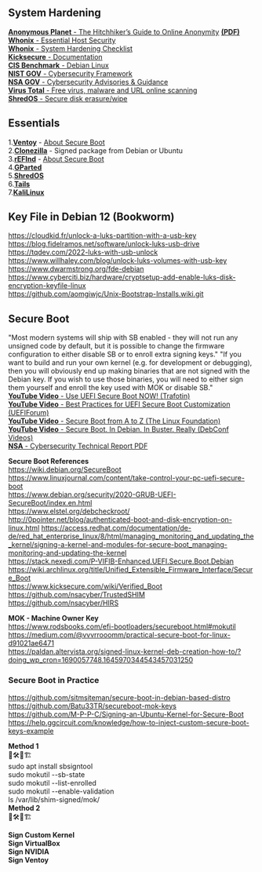 
## System Hardening
[**Anonymous Planet** - The Hitchhiker’s Guide to Online Anonymity](https://anonymousplanet.org/) [**(PDF)**](https://anonymousplanet.org/export/guide.pdf)  
[**Whonix** - Essential Host Security](https://www.whonix.org/wiki/Essential_Host_Security)  
[**Whonix** - System Hardening Checklist](https://www.whonix.org/wiki/System_Hardening_Checklist)  
[**Kicksecure** - Documentation](https://www.kicksecure.com/wiki/Documentation)  
[**CIS Benchmark** - Debian Linux](https://www.cisecurity.org/benchmark/debian_linux)  
[**NIST GOV** - Cybersecurity Framework](https://www.nist.gov/cyberframework)  
[**NSA GOV** - Cybersecurity Advisories & Guidance](https://www.nsa.gov/Press-Room/Cybersecurity-Advisories-Guidance)  
[**Virus Total** - Free virus, malware and URL online scanning](https://www.virustotal.com/gui/home/upload)  
[**ShredOS** - Secure disk erasure/wipe](https://github.com/PartialVolume/shredos.x86_64)  

## Essentials
1.[**Ventoy**](https://www.ventoy.net/en/download.html) - [About Secure Boot](https://www.ventoy.net/en/doc_secure.html)  
2.[**Clonezilla**](https://clonezilla.org/downloads.php) - Signed package from Debian or Ubuntu  
3.[**rEFInd**](http://www.rodsbooks.com/refind/index.html) - [About Secure Boot](https://www.rodsbooks.com/refind/secureboot.html)  
4.[**GParted**](https://gparted.org/livecd.php)  
5.[**ShredOS**](https://github.com/PartialVolume/shredos.x86_64)  
6.[**Tails**](https://tails.net/news/new_domain/index.en.html)  
7.[**KaliLinux**](https://www.kali.org/get-kali/#kali-installer-images)  

## Key File in Debian 12 (Bookworm)

https://cloudkid.fr/unlock-a-luks-partition-with-a-usb-key  
https://blog.fidelramos.net/software/unlock-luks-usb-drive  
https://tqdev.com/2022-luks-with-usb-unlock  
https://www.willhaley.com/blog/unlock-luks-volumes-with-usb-key  
https://www.dwarmstrong.org/fde-debian  
https://www.cyberciti.biz/hardware/cryptsetup-add-enable-luks-disk-encryption-keyfile-linux  
https://github.com/aomgiwjc/Unix-Bootstrap-Installs.wiki.git  

## Secure Boot 

"Most modern systems will ship with SB enabled - they will not run any unsigned code by default, but it is possible to change the firmware configuration to either disable SB or to enroll extra signing keys." "If you want to build and run your own kernel (e.g. for development or debugging), then you will obviously end up making binaries that are not signed with the Debian key. If you wish to use those binaries, you will need to either sign them yourself and enroll the key used with MOK or disable SB."  
[**YouTube Video** - Use UEFI Secure Boot NOW! (Trafotin)](https://www.youtube.com/watch?v=Mqh9o8YY2dg)  
[**YouTube Video** - Best Practices for UEFI Secure Boot Customization (UEFIForum)](https://www.youtube.com/watch?v=WBemkwMHLJM)  
[**YouTube Video** - Secure Boot from A to Z (The Linux Foundation)](https://www.youtube.com/watch?v=jtLQ8SzfrDU)  
[**YouTube Video** - Secure Boot. In Debian. In Buster. Really (DebConf Videos)](https://www.youtube.com/watch?v=_3mwK6AXo_k)  
[**NSA** - Cybersecurity Technical Report PDF](https://media.defense.gov/2020/Sep/15/2002497594/-1/-1/0/CTR-UEFI-Secure-Boot-Customization-UOO168873-20.PDF)

**Secure Boot References**  
https://wiki.debian.org/SecureBoot  
https://www.linuxjournal.com/content/take-control-your-pc-uefi-secure-boot  
https://www.debian.org/security/2020-GRUB-UEFI-SecureBoot/index.en.html  
https://www.elstel.org/debcheckroot/  
http://0pointer.net/blog/authenticated-boot-and-disk-encryption-on-linux.html
https://access.redhat.com/documentation/de-de/red_hat_enterprise_linux/8/html/managing_monitoring_and_updating_the_kernel/signing-a-kernel-and-modules-for-secure-boot_managing-monitoring-and-updating-the-kernel   
https://stack.nexedi.com/P-VIFIB-Enhanced.UEFI.Secure.Boot.Debian  
https://wiki.archlinux.org/title/Unified_Extensible_Firmware_Interface/Secure_Boot  
https://www.kicksecure.com/wiki/Verified_Boot  
https://github.com/nsacyber/TrustedSHIM  
https://github.com/nsacyber/HIRS  

**MOK - Machine Owner Key**  
https://www.rodsbooks.com/efi-bootloaders/secureboot.html#mokutil  
https://medium.com/@vvvrrooomm/practical-secure-boot-for-linux-d91021ae6471  
https://paldan.altervista.org/signed-linux-kernel-deb-creation-how-to/?doing_wp_cron=1690057748.1645970344543457031250  

### Secure Boot in Practice  

https://github.com/sitmsiteman/secure-boot-in-debian-based-distro  
https://github.com/Batu33TR/secureboot-mok-keys  
https://github.com/M-P-P-C/Signing-an-Ubuntu-Kernel-for-Secure-Boot  
https://help.ggcircuit.com/knowledge/how-to-inject-custom-secure-boot-keys-example  

**Method 1**  
👷🛠️🚧🏗  
sudo apt install sbsigntool  
sudo mokutil --sb-state  
sudo mokutil --list-enrolled  
sudo mokutil --enable-validation  
ls /var/lib/shim-signed/mok/  
**Method 2**  
👷🛠️🚧🏗  

**Sign Custom Kernel**  
**Sign VirtualBox**  
**Sign NVIDIA**  
**Sign Ventoy**  
  
